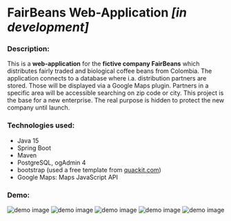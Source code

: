 # FairBeans Web-Application *[in development]*

### Description:
This is a **web-application** for the **fictive company FairBeans** which distributes fairly traded and biological coffee beans from Colombia.
The application connects to a database where i.a. distribution partners are stored. Those will be displayed via a Google Maps plugin. 
Partners in a specific area will be accessible searching on zip code or city. 
This project is the base for a new enterprise. The real purpose is hidden to protect the new company until launch.


### Technologies used:
* Java 15
* Spring Boot
* Maven
* PostgreSQL, ogAdmin 4
* bootstrap (used a free template from [quackit.com](https://www.quackit.com/html/templates/))
* Google Maps: Maps JavaScript API


### Demo:
![demo image](https://github.com/aglaevazz/FairBeans-Webapplication/tree/master/src/main/resources/static/images/home-demo-1.png)
![demo image](https://github.com/aglaevazz/FairBeans-Webapplication/tree/master/src/main/resources/static/images/home-demo-2.png)
![demo image](https://github.com/aglaevazz/FairBeans-Webapplication/tree/master/src/main/resources/static/images/home-demo-3.png)
![demo image](https://github.com/aglaevazz/FairBeans-Webapplication/tree/master/src/main/resources/static/images/home-demo-4.png)
![demo image](https://github.com/aglaevazz/FairBeans-Webapplication/tree/master/src/main/resources/static/images/partners-demo.png)